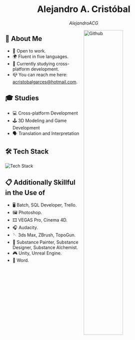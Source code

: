 <h1 align=center>Alejandro A. Cristóbal</h1>
<p align=center><i>AlejandroACG</i></p>

<img width="50%" align="right" alt="Github" src="https://cdn.dribbble.com/users/730703/screenshots/6581243/avento.gif">

## :bust_in_silhouette:	About Me
- :thinking: Open to work.
- :earth_africa: Fluent in five languages.
- :seedling: Currently studying cross-platform development.
- :mailbox_closed: You can reach me here: acristobalgarces@hotmail.com.

## :mortar_board: Studies
- :computer: Cross-platform Development
- :joystick: 3D Modeling and Game Development
- :speaking_head:	Translation and Interpretation

## :hammer_and_wrench: Tech Stack
![Tech Stack](https://skillicons.dev/icons?i=java,html,css,javascript,bootstrap,mysql,idea,visualstudio,git,github,bash,powershell)

## :clipboard: Additionally Skillful in the Use of
- :desktop_computer: Batch, SQL Developer, Trello.
- :framed_picture: Photoshop.
- :film_strip: VEGAS Pro, Cinema 4D.
- :headphones: Audacity.
- :sewing_needle:	3ds Max, ZBrush, TopoGun.
- :art: Substance Painter, Substance Designer, Substance Alchemist.
- :video_game: Unity, Unreal Engine.
- :paperclip: Word.
